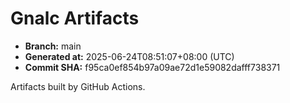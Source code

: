 # Gnalc Artifacts

- **Branch:** main
- **Generated at:** 2025-06-24T08:51:07+08:00 (UTC)
- **Commit SHA:** f95ca0ef854b97a09ae72d1e59082dafff738371

Artifacts built by GitHub Actions.  
